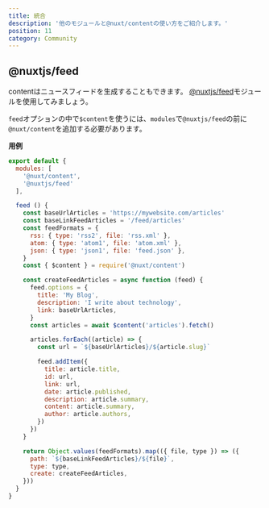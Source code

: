 ```yaml
---
title: 統合
description: '他のモジュールと@nuxt/contentの使い方をご紹介します。'
position: 11
category: Community
---
```


## @nuxtjs/feed

contentはニュースフィードを生成することもできます。
[@nuxtjs/feed](https://github.com/nuxt-community/feed-module)モジュールを使用してみましょう。

<base-alert type="info">

`feed`オプションの中で`$content`を使うには、`modules`で`@nuxtjs/feed`の前に`@nuxt/content`を追加する必要があります。

</base-alert>

**用例**

```js
export default {
  modules: [
    '@nuxt/content',
    '@nuxtjs/feed'
  ],

  feed () {
    const baseUrlArticles = 'https://mywebsite.com/articles'
    const baseLinkFeedArticles = '/feed/articles'
    const feedFormats = {
      rss: { type: 'rss2', file: 'rss.xml' },
      atom: { type: 'atom1', file: 'atom.xml' },
      json: { type: 'json1', file: 'feed.json' },
    }
    const { $content } = require('@nuxt/content')

    const createFeedArticles = async function (feed) {
      feed.options = {
        title: 'My Blog',
        description: 'I write about technology',
        link: baseUrlArticles,
      }
      const articles = await $content('articles').fetch()

      articles.forEach((article) => {
        const url = `${baseUrlArticles}/${article.slug}`

        feed.addItem({
          title: article.title,
          id: url,
          link: url,
          date: article.published,
          description: article.summary,
          content: article.summary,
          author: article.authors,
        })
      })
    }

    return Object.values(feedFormats).map(({ file, type }) => ({
      path: `${baseLinkFeedArticles}/${file}`,
      type: type,
      create: createFeedArticles,
    }))
  }
}
```
